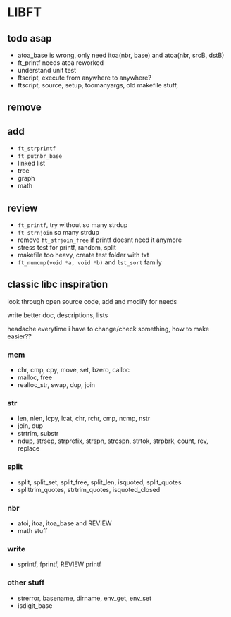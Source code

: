 # LIBFT

## todo asap
- atoa_base is wrong, only need itoa(nbr, base) and atoa(nbr, srcB, dstB)
- ft_printf needs atoa reworked
- understand unit test
- ftscript, execute from anywhere to anywhere?
- ftscript, source, setup, toomanyargs, old makefile stuff,

## remove

## add
- `ft_strprintf`
- `ft_putnbr_base`
- linked list
- tree
- graph
- math

## review
- `ft_printf`, try without so many strdup
- `ft_strnjoin` so many strdup
- remove `ft_strjoin_free` if printf doesnt need it anymore
- stress test for printf, random, split
- makefile too heavy, create test folder with txt
- `ft_numcmp(void *a, void *b)` and `lst_sort` family

## classic libc inspiration

look through open source code, add and modify for needs

write better doc, descriptions, lists

headache everytime i have to change/check something, how to make easier??

### mem
- chr, cmp, cpy, move, set, bzero, calloc
- malloc, free
- realloc_str, swap, dup, join

### str
- len, nlen, lcpy, lcat, chr, rchr, cmp, ncmp, nstr
- join, dup
- strtrim, substr
- ndup, strsep, strprefix, strspn, strcspn, strtok, strpbrk, count, rev, replace

### split
- split, split_set, split_free, split_len, isquoted, split_quotes
- splittrim_quotes, strtrim_quotes, isquoted_closed

### nbr
- atoi, itoa, itoa_base and REVIEW
- math stuff

### write
- sprintf, fprintf, REVIEW printf

### other stuff
- strerror, basename, dirname, env_get, env_set
- isdigit_base